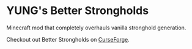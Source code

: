# YUNG's Better Strongholds
Minecraft mod that completely overhauls vanilla stronghold generation.

Checkout out Better Strongholds on [CurseForge](https://www.curseforge.com/minecraft/mc-mods/yungs-better-strongholds).
